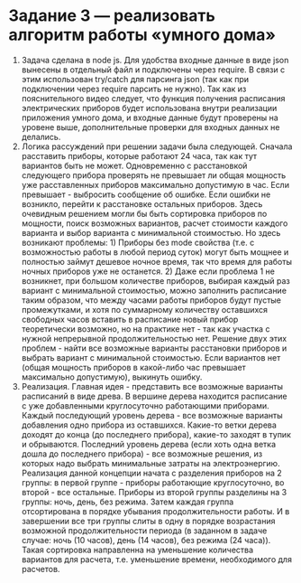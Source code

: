 # Задание 3 — реализовать алгоритм работы «умного дома»

1. Задача сделана в node js. Для удобства входные данные в виде json вынесены в отдельный файл и подключены через require. В связи с этим использован try/catch для парсинга json (так как при подключении через require парсить не нужно). Так как из пояснительного видео следует, что функция получения расписания электрических приборов будет использована внутри реализации приложения умного дома, и входные данные будут проверены на уровене выше, дополнительные проверки для входных данных не делались.
2. Логика рассуждений при решении задачи была следующей. Сначала расставить приборы, которые работают 24 часа, так как тут вариантов быть не может. Одновременно с расстановкой следующего прибора проверять не превышает ли общая мощность уже расставленных приборов максимально допустимую в час. Если превышает - выбросить сообщение об ошибке. Если ошибки не возникло, перейти к расстановке остальных приборов. Здесь очевидным решением могли бы быть сортировка приборов по мощности, поиск возможных вариантов, расчет стоимости каждого варианта и выбор варианта с минимальной стоимостью. Но здесь возникают проблемы: 1) Приборы без mode свойства (т.е. с возможностью работы в любой период суток) могут быть мощнее и полностью займут дешевое ночное время, так что время для работы ночных приборов уже не останется. 2) Даже если проблема 1 не возникнет, при большом количестве приборов, выбирая каждый раз вариант с минимальной стоимостью, можно заполнить расписание таким образом, что между часами работы приборов будут пустые промежутками, и хотя по суммарному количеству оставшихся свободных часов вставить в расписание новый прибор теоретически возможно, но на практике нет - так как участка с нужной непрерывной продолжительностью нет. Решение двух этих проблем - найти все возможные варианты расстановки приборов и выбрать вариант с минимальной стоимостью. Если вариантов нет (общая мощность приборов в какой-либо час превышает максимально допустимую), выкинуть ошибку.
3. Реализация. Главная идея - представить все возможные варианты расписаний в виде древа. В вершине дерева находится расписание с уже добавленными круглосуточно работающими приборами. Каждый последующий уровень дерева - все возможные варианты добавления одно прибора из оставшихся. Какие-то ветки дерева доходят до конца (до последнего прибора), какие-то заходят в тупик и обрываются. Последний уровень дерева (если хоть одна ветка дошла до последнего прибора) - все возможные решения, из которых надо выбрать минимальные затраты на электроэнергию. Реализация данной концепции начата с разделения приборов на 2 группы: в первой группе - приборы работающие круглосуточно, во второй - все остальные. Приборы из второй группы разделины на 3 группы: ночь, день, без режима. Затем каждая группа отсортирована в порядке убывания продолжительности работы. И в завершении все три группы слиты в одну в порядке возрастания возможной продолжительности периода (в заданном в задаче случае: ночь (10 часов), день (14 часов), без режима (24 часа)). Такая сортировка направленна на уменьшение количества вариантов для расчета, т.е. уменьшение времени, необходимого для расчетов. 
